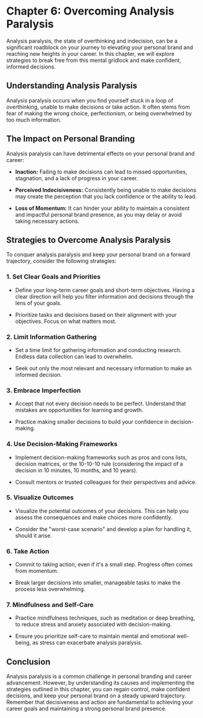 Chapter 6: Overcoming Analysis Paralysis
========================================

Analysis paralysis, the state of overthinking and indecision, can be a significant roadblock on your journey to elevating your personal brand and reaching new heights in your career. In this chapter, we will explore strategies to break free from this mental gridlock and make confident, informed decisions.

Understanding Analysis Paralysis
--------------------------------

Analysis paralysis occurs when you find yourself stuck in a loop of overthinking, unable to make decisions or take action. It often stems from fear of making the wrong choice, perfectionism, or being overwhelmed by too much information.

The Impact on Personal Branding
-------------------------------

Analysis paralysis can have detrimental effects on your personal brand and career:

* **Inaction:** Failing to make decisions can lead to missed opportunities, stagnation, and a lack of progress in your career.

* **Perceived Indecisiveness:** Consistently being unable to make decisions may create the perception that you lack confidence or the ability to lead.

* **Loss of Momentum:** It can hinder your ability to maintain a consistent and impactful personal brand presence, as you may delay or avoid taking necessary actions.

Strategies to Overcome Analysis Paralysis
-----------------------------------------

To conquer analysis paralysis and keep your personal brand on a forward trajectory, consider the following strategies:

### 1. **Set Clear Goals and Priorities**

* Define your long-term career goals and short-term objectives. Having a clear direction will help you filter information and decisions through the lens of your goals.

* Prioritize tasks and decisions based on their alignment with your objectives. Focus on what matters most.

### 2. **Limit Information Gathering**

* Set a time limit for gathering information and conducting research. Endless data collection can lead to overwhelm.

* Seek out only the most relevant and necessary information to make an informed decision.

### 3. **Embrace Imperfection**

* Accept that not every decision needs to be perfect. Understand that mistakes are opportunities for learning and growth.

* Practice making smaller decisions to build your confidence in decision-making.

### 4. **Use Decision-Making Frameworks**

* Implement decision-making frameworks such as pros and cons lists, decision matrices, or the 10-10-10 rule (considering the impact of a decision in 10 minutes, 10 months, and 10 years).

* Consult mentors or trusted colleagues for their perspectives and advice.

### 5. **Visualize Outcomes**

* Visualize the potential outcomes of your decisions. This can help you assess the consequences and make choices more confidently.

* Consider the "worst-case scenario" and develop a plan for handling it, should it arise.

### 6. **Take Action**

* Commit to taking action, even if it's a small step. Progress often comes from momentum.

* Break larger decisions into smaller, manageable tasks to make the process less overwhelming.

### 7. **Mindfulness and Self-Care**

* Practice mindfulness techniques, such as meditation or deep breathing, to reduce stress and anxiety associated with decision-making.

* Ensure you prioritize self-care to maintain mental and emotional well-being, as stress can exacerbate analysis paralysis.

Conclusion
----------

Analysis paralysis is a common challenge in personal branding and career advancement. However, by understanding its causes and implementing the strategies outlined in this chapter, you can regain control, make confident decisions, and keep your personal brand on a steady upward trajectory. Remember that decisiveness and action are fundamental to achieving your career goals and maintaining a strong personal brand presence.
